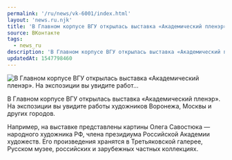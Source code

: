 ```yaml
---
permalink: '/ru/news/vk-6001/index.html'
layout: 'news.ru.njk'
title: 'В Главном корпусе ВГУ открылась выставка «Академический пленэр». На экспозиции вы увидите работ'
source: ВКонтакте
tags:
  - news_ru
description: 'В Главном корпусе ВГУ открылась выставка «Академический пленэр». На экспозиции вы увидите работ…'
updatedAt: 1547798460
---
```

![В Главном корпусе ВГУ открылась выставка «Академический пленэр». На экспозиции вы увидите работ…](https://sun9-7.userapi.com/impf/c848416/v848416200/101381/93N9aItQXKk.jpg?size=900x600&quality=96&proxy=1&sign=fd8effb04a08ca076b0f6c235b56ec45&c_uniq_tag=8A-1W1t_bdAmzrCP7yQPFKO-PBgD-CdhPswVbJYNaoQ&type=album)

В Главном корпусе ВГУ открылась выставка «Академический пленэр». На экспозиции вы увидите работы художников Воронежа, Москвы и других городов.

Например, на выставке представлены картины Олега Савостюка — народного художника РФ, члена президиума Российской Академии художеств. Его произведения хранятся в Третьяковской галерее, Русском музее, российских и зарубежных частных коллекциях.
